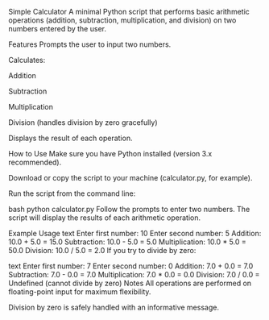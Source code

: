 Simple Calculator
A minimal Python script that performs basic arithmetic operations (addition, subtraction, multiplication, and division) on two numbers entered by the user.

Features
Prompts the user to input two numbers.

Calculates:

Addition

Subtraction

Multiplication

Division (handles division by zero gracefully)

Displays the result of each operation.

How to Use
Make sure you have Python installed (version 3.x recommended).

Download or copy the script to your machine (calculator.py, for example).

Run the script from the command line:

bash
python calculator.py
Follow the prompts to enter two numbers. The script will display the results of each arithmetic operation.

Example Usage
text
Enter first number: 10
Enter second number: 5
Addition: 10.0 + 5.0 = 15.0
Subtraction: 10.0 - 5.0 = 5.0
Multiplication: 10.0 * 5.0 = 50.0
Division: 10.0 / 5.0 = 2.0
If you try to divide by zero:

text
Enter first number: 7
Enter second number: 0
Addition: 7.0 + 0.0 = 7.0
Subtraction: 7.0 - 0.0 = 7.0
Multiplication: 7.0 * 0.0 = 0.0
Division: 7.0 / 0.0 = Undefined (cannot divide by zero)
Notes
All operations are performed on floating-point input for maximum flexibility.

Division by zero is safely handled with an informative message.
